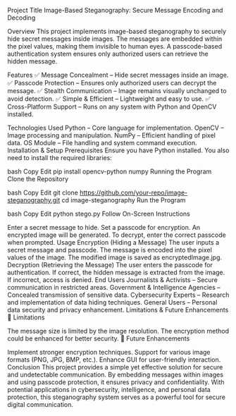 Project Title
Image-Based Steganography: Secure Message Encoding and Decoding

Overview
This project implements image-based steganography to securely hide secret messages inside images. The messages are embedded within the pixel values, making them invisible to human eyes. A passcode-based authentication system ensures only authorized users can retrieve the hidden message.

Features
✅ Message Concealment – Hide secret messages inside an image.
✅ Passcode Protection – Ensures only authorized users can decrypt the message.
✅ Stealth Communication – Image remains visually unchanged to avoid detection.
✅ Simple & Efficient – Lightweight and easy to use.
✅ Cross-Platform Support – Runs on any system with Python and OpenCV installed.

Technologies Used
Python – Core language for implementation.
OpenCV – Image processing and manipulation.
NumPy – Efficient handling of pixel data.
OS Module – File handling and system command execution.
Installation & Setup
Prerequisites
Ensure you have Python installed. You also need to install the required libraries:

bash
Copy
Edit
pip install opencv-python numpy
Running the Program
Clone the Repository

bash
Copy
Edit
git clone https://github.com/your-repo/image-steganography.git
cd image-steganography
Run the Program

bash
Copy
Edit
python stego.py
Follow On-Screen Instructions

Enter a secret message to hide.
Set a passcode for encryption.
An encrypted image will be generated.
To decrypt, enter the correct passcode when prompted.
Usage
Encryption (Hiding a Message)
The user inputs a secret message and passcode.
The message is encoded into the pixel values of the image.
The modified image is saved as encryptedImage.jpg.
Decryption (Retrieving the Message)
The user enters the passcode for authentication.
If correct, the hidden message is extracted from the image.
If incorrect, access is denied.
End Users
Journalists & Activists – Secure communication in restricted areas.
Government & Intelligence Agencies – Concealed transmission of sensitive data.
Cybersecurity Experts – Research and implementation of data hiding techniques.
General Users – Personal data security and privacy enhancement.
Limitations & Future Enhancements
🚧 Limitations

The message size is limited by the image resolution.
The encryption method could be enhanced for better security.
🚀 Future Enhancements

Implement stronger encryption techniques.
Support for various image formats (PNG, JPG, BMP, etc.).
Enhance GUI for user-friendly interaction.
Conclusion
This project provides a simple yet effective solution for secure and undetectable communication. By embedding messages within images and using passcode protection, it ensures privacy and confidentiality. With potential applications in cybersecurity, intelligence, and personal data protection, this steganography system serves as a powerful tool for secure digital communication.
